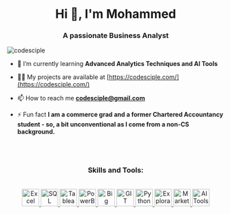 <!--
**codesciple/codesciple** is a ✨ _special_ ✨ repository because its `README.md` (this file) appears on your GitHub profile.
-->

<h1 align="center">Hi 👋, I'm Mohammed</h1>
<h3 align="center">A passionate Business Analyst</h3>

<p align="left"> <img src="https://komarev.com/ghpvc/?username=codesciple&label=Profile%20views&color=59b300&style=flat-square" alt="codesciple" /> </p>

- 🌱 I’m currently learning **Advanced Analytics Techniques and AI Tools**

- 👨‍💻 My projects are available at [https://codesciple.com/](https://codesciple.com/)

- 📫 How to reach me **codesciple@gmail.com**

- ⚡ Fun fact **I am a commerce grad and a former Chartered Accountancy student - so, a bit unconventional as I come from a non-CS background.**


<br/>
<br/>
<h3 align="center">Skills and Tools:</h3>
<p align="center">  
<br/>
<a href="https://www.microsoft.com/en-us/microsoft-365/excel" target="_blank"> <img src="https://img.icons8.com/color/48/000000/microsoft-excel-2019.png" alt="Excel" width="40" height="40"/> </a>
<a href="https://www.mysql.com/" target="_blank"> <img src="https://img.icons8.com/color/48/000000/mysql-logo.png" alt="SQL" width="40" height="40"/> </a>
<a href="https://www.tableau.com/" target="_blank"> <img src="https://img.icons8.com/color/48/000000/tableau-software.png" alt="Tableau" width="40" height="40"/> </a>
<a href="https://powerbi.microsoft.com/" target="_blank"> <img src="https://img.icons8.com/color/48/000000/power-bi.png" alt="PowerBI" width="40" height="40"/> </a>
<a href="https://cloud.google.com/bigquery" target="_blank"> <img src="https://img.icons8.com/color/48/000000/google-cloud.png" alt="Big Query" width="40" height="40"/> </a>
<a href="https://git-scm.com/" target="_blank"> <img src="https://www.vectorlogo.zone/logos/git-scm/git-scm-icon.svg" alt="GIT" width="40" height="40"/> </a>
<a href="https://www.python.org/" target="_blank"> <img src="https://img.icons8.com/color/48/000000/python.png" alt="Python" width="40" height="40"/> </a>
<a href="https://en.wikipedia.org/wiki/Exploratory_data_analysis" target="_blank"> <img src="[https://img.icons8.com/color/48/000000/data.png](https://img.icons8.com/?size=100&id=11pV7RFTPbSd&format=png&color=000000)" alt="Exploratory Data Analysis" width="40" height="40"/> </a>
<a href="https://en.wikipedia.org/wiki/Market_analysis" target="_blank"> <img src="https://img.icons8.com/color/48/000000/market.png" alt="Market Analysis" width="40" height="40"/> </a>
<a href="https://openai.com/" target="_blank"> <img src="https://img.icons8.com/color/48/000000/artificial-intelligence.png" alt="AI Tools" width="40" height="40"/> </a>
</p>
